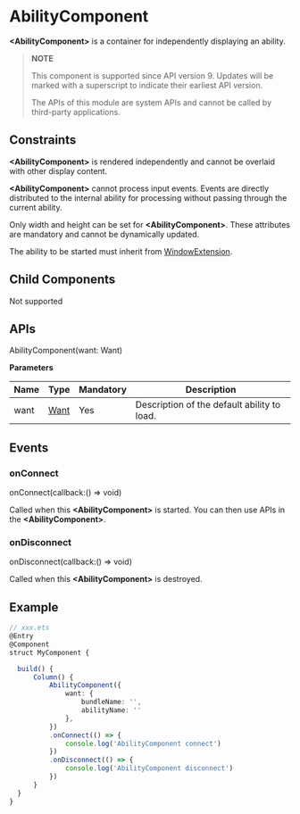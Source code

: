 # AbilityComponent

**\<AbilityComponent>** is a container for independently displaying an ability.

>  **NOTE**
>
>  This component is supported since API version 9. Updates will be marked with a superscript to indicate their earliest API version.
>
>  The APIs of this module are system APIs and cannot be called by third-party applications.

## Constraints

**\<AbilityComponent>** is rendered independently and cannot be overlaid with other display content.

**\<AbilityComponent>** cannot process input events. Events are directly distributed to the internal ability for processing without passing through the current ability.

Only width and height can be set for **\<AbilityComponent>**. These attributes are mandatory and cannot be dynamically updated.

The ability to be started must inherit from [WindowExtension](../apis/js-apis-application-WindowExtensionAbility.md).

## Child Components

Not supported


## APIs

AbilityComponent(want: Want)

**Parameters**

| Name| Type| Mandatory| Description|
| -------- | -------- | -------- | -------- |
| want | [Want](../apis/js-apis-application-Want.md) | Yes| Description of the default ability to load.|


## Events

### onConnect

onConnect(callback:() =&gt; void)

Called when this **\<AbilityComponent>** is started. You can then use APIs in the **\<AbilityComponent>**.

### onDisconnect

onDisconnect(callback:() =&gt; void)

Called when this **\<AbilityComponent>** is destroyed.

## Example

```ts
// xxx.ets
@Entry
@Component
struct MyComponent {

  build() {
      Column() {
          AbilityComponent({
              want: {
                  bundleName: '',
                  abilityName: ''
              },
          })
          .onConnect(() => {
              console.log('AbilityComponent connect')
          })
          .onDisconnect(() => {
              console.log('AbilityComponent disconnect')
          })
      }
  }
}
```
